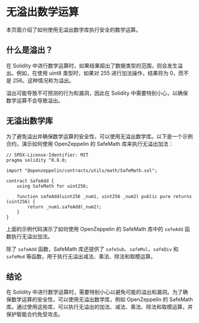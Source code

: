 # 无溢出数学运算

本页面介绍了如何使用无溢出数学库执行安全的数学运算。

## 什么是溢出？

在 Solidity 中进行数学运算时，如果结果超出了数据类型的范围，则会发生溢出。例如，在使用 uint8 类型时，如果对 255 进行加法操作，结果将为 0，而不是 256。这种情况称为溢出。

溢出可能导致不可预测的行为和漏洞，因此在 Solidity 中需要特别小心，以确保数学运算不会导致溢出。

## 无溢出数学库

为了避免溢出并确保数学运算的安全性，可以使用无溢出数学库。以下是一个示例合约，演示如何使用 OpenZeppelin 的 SafeMath 库来执行无溢出加法：

```solidity
// SPDX-License-Identifier: MIT
pragma solidity ^0.8.0;

import "@openzeppelin/contracts/utils/math/SafeMath.sol";

contract SafeAdd {
    using SafeMath for uint256;

    function safeAdd(uint256 _num1, uint256 _num2) public pure returns (uint256) {
        return _num1.safeAdd(_num2);
    }
}
```

上面的示例代码演示了如何使用 OpenZeppelin 的 SafeMath 库中的 `safeAdd` 函数执行无溢出加法。

除了 `safeAdd` 函数，SafeMath 库还提供了 `safeSub`、`safeMul`、`safeDiv` 和 `safeMod` 等函数，用于执行无溢出减法、乘法、除法和取模运算。

## 结论

在 Solidity 中进行数学运算时，需要特别小心以避免可能的溢出和漏洞。为了确保数学运算的安全性，可以使用无溢出数学库，例如 OpenZeppelin 的 SafeMath 库。通过使用这些库，可以执行无溢出的加法、减法、乘法、除法和取模运算，并保护智能合约免受攻击。
